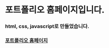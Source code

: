 # 포트폴리오 홈페이지입니다.

### html, css, javascript로 만들었습니다.

### [포트폴리오 홈페이지](https://jungmin-kim0913.github.io/portfolio/)
